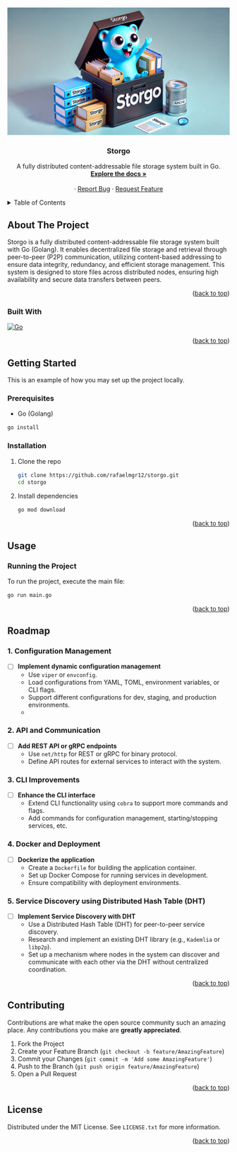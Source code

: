<!-- Improved compatibility of back to top link: See: https://github.com/othneildrew/Best-README-Template/pull/73 -->
<a id="readme-top"></a>

<!-- PROJECT LOGO -->
<br />
<div align="center">
  <a href="https://github.com/rafaelmgr12/storgo">
    <img src="docs/images/logo.png" alt="Logo">
  </a>

  <h3 align="center">Storgo</h3>

  <p align="center">
    A fully distributed content-addressable file storage system built in Go.
    <br />
    <a href="https://github.com/rafaelmgr12/storgo/docs"><strong>Explore the docs »</strong></a>
    <br />
    <br />
    ·
    <a href="https://github.com/rafaelmgr12/storgo/issues">Report Bug</a>
    ·
    <a href="https://github.com/rafaelmgr12/storgo/issues">Request Feature</a>
  </p>
</div>

<!-- TABLE OF CONTENTS -->
<details>
  <summary>Table of Contents</summary>
  <ol>
    <li>
      <a href="#about-the-project">About The Project</a>
      <ul>
        <li><a href="#built-with">Built With</a></li>
      </ul>
    </li>
    <li>
      <a href="#getting-started">Getting Started</a>
      <ul>
        <li><a href="#prerequisites">Prerequisites</a></li>
        <li><a href="#installation">Installation</a></li>
      </ul>
    </li>
    <li><a href="#usage">Usage</a></li>
    <li><a href="#roadmap">Roadmap</a></li>
    <li><a href="#contributing">Contributing</a></li>
    <li><a href="#license">License</a></li>
    <li><a href="#contact">Contact</a></li>
  </ol>
</details>

<!-- ABOUT THE PROJECT -->
## About The Project

Storgo is a fully distributed content-addressable file storage system built with Go (Golang). It enables decentralized file storage and retrieval through peer-to-peer (P2P) communication, utilizing content-based addressing to ensure data integrity, redundancy, and efficient storage management. This system is designed to store files across distributed nodes, ensuring high availability and secure data transfers between peers.

<p align="right">(<a href="#readme-top">back to top</a>)</p>

### Built With

[![Go][Go-shield]][Go-url]

<p align="right">(<a href="#readme-top">back to top</a>)</p>

<!-- GETTING STARTED -->
## Getting Started

This is an example of how you may set up the project locally.

### Prerequisites
* Go (Golang)
```sh
go install
```

### Installation

1. Clone the repo
   ```sh
   git clone https://github.com/rafaelmgr12/storgo.git
   cd storgo
   ```
2. Install dependencies
   ```sh
   go mod download
   ```

<p align="right">(<a href="#readme-top">back to top</a>)</p>

<!-- USAGE -->
## Usage

### Running the Project
To run the project, execute the main file:
```bash
go run main.go
```

<p align="right">(<a href="#readme-top">back to top</a>)</p>

<!-- ROADMAP -->
## Roadmap

### 1. Configuration Management
- [ ] **Implement dynamic configuration management**
  - Use `viper` or `envconfig`.
  - Load configurations from YAML, TOML, environment variables, or CLI flags.
  - Support different configurations for dev, staging, and production environments.
  - 
### 2. API and Communication
- [ ] **Add REST API or gRPC endpoints**
  - Use `net/http` for REST or gRPC for binary protocol.
  - Define API routes for external services to interact with the system.

### 3. CLI Improvements
- [ ] **Enhance the CLI interface**
  - Extend CLI functionality using `cobra` to support more commands and flags.
  - Add commands for configuration management, starting/stopping services, etc.

### 4. Docker and Deployment
- [ ] **Dockerize the application**
  - Create a `Dockerfile` for building the application container.
  - Set up Docker Compose for running services in development.
  - Ensure compatibility with deployment environments.


### 5. Service Discovery using Distributed Hash Table (DHT)
- [ ] **Implement Service Discovery with DHT**
  - Use a Distributed Hash Table (DHT) for peer-to-peer service discovery.
  - Research and implement an existing DHT library (e.g., `Kademlia` or `libp2p`).
  - Set up a mechanism where nodes in the system can discover and communicate with each other via the DHT without centralized coordination.


<p align="right">(<a href="#readme-top">back to top</a>)</p>

<!-- CONTRIBUTING -->
## Contributing

Contributions are what make the open source community such an amazing place. Any contributions you make are **greatly appreciated**.

1. Fork the Project
2. Create your Feature Branch (`git checkout -b feature/AmazingFeature`)
3. Commit your Changes (`git commit -m 'Add some AmazingFeature'`)
4. Push to the Branch (`git push origin feature/AmazingFeature`)
5. Open a Pull Request

<p align="right">(<a href="#readme-top">back to top</a>)</p>

<!-- LICENSE -->
## License

Distributed under the MIT License. See `LICENSE.txt` for more information.

<p align="right">(<a href="#readme-top">back to top</a>)</p>



<!-- MARKDOWN LINKS & IMAGES -->
[Go-shield]: https://img.shields.io/badge/Go-00ADD8?style=for-the-badge&logo=go&logoColor=white
[Go-url]: https://go.dev/
